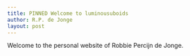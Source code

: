 ```yaml
---
title: PINNED Welcome to luminousuboids
author: R.P. de Jonge
layout: post
---
```

Welcome to the personal website of Robbie Percijn de Jonge.
